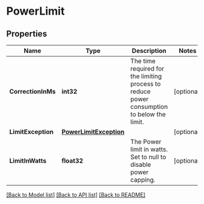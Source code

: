 # PowerLimit

## Properties
Name | Type | Description | Notes
------------ | ------------- | ------------- | -------------
**CorrectionInMs** | **int32** | The time required for the limiting process to reduce power consumption to below the limit. | [optional] 
**LimitException** | [**PowerLimitException**](PowerLimitException.md) |  | [optional] 
**LimitInWatts** | **float32** | The Power limit in watts. Set to null to disable power capping. | [optional] 

[[Back to Model list]](../README.md#documentation-for-models) [[Back to API list]](../README.md#documentation-for-api-endpoints) [[Back to README]](../README.md)


